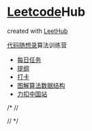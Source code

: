 
[note]: # (work hard, be nice)

# [Leetcode](https://leetcode.com/lhotseKuo/)Hub

created with [LeetHub](https://github.com/QasimWani/LeetHub)

[代码随想录](https://programmercarl.com/)算法训练营
- [每日任务](https://docs.qq.com/doc/DUEpPRUF1QUFrZXhi)
- [提纲](https://www.yuque.com/chengxuyuancarl/wnx1np/ktwax2)
- [打卡](https://docs.qq.com/sheet/DUEdlcXpMR3VYUFR6)
- [图解算法数据结构](https://leetcode.cn/leetbook/read/illustration-of-algorithm/r8ytog/)
- [力扣中国站](https://leetcode.cn/)
[]()


/* //

// */
